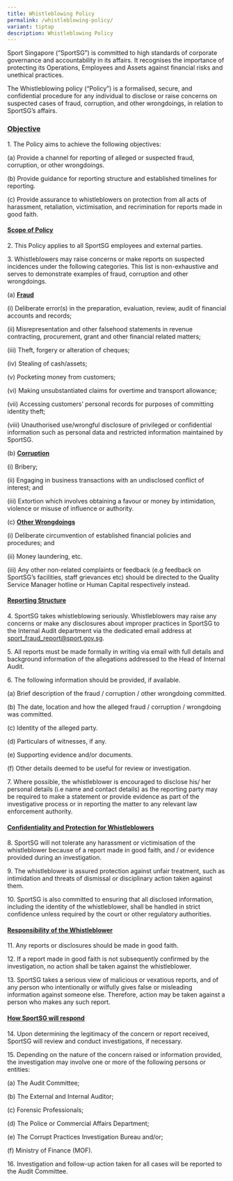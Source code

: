 ```yaml
---
title: Whistleblowing Policy
permalink: /whistleblowing-policy/
variant: tiptap
description: Whistleblowing Policy
---
```

<p>Sport Singapore (“SportSG”) is committed to high standards of corporate
governance and accountability in its affairs. It recognises the importance
of protecting its Operations, Employees and Assets against financial risks
and unethical practices.</p>
<p>The Whistleblowing policy (“Policy”) is a formalised, secure, and confidential
procedure for any individual to disclose or raise concerns on suspected
cases of fraud, corruption, and other wrongdoings, in relation to SportSG’s
affairs.</p>
<h3><strong><u>Objective</u></strong></h3>
<p>1. The Policy aims to achieve the following objectives:</p>
<p>(a) Provide a channel for reporting of alleged or suspected fraud, corruption,
or other wrongdoings.</p>
<p>(b) Provide guidance for reporting structure and established timelines
for reporting.</p>
<p>(c) Provide assurance to whistleblowers on protection from all acts of
harassment, retaliation, victimisation, and recrimination for reports made
in good faith.</p>
<h4><strong><u>Scope of Policy</u></strong></h4>
<p>2. This Policy applies to all SportSG employees and external parties.</p>
<p>3. Whistleblowers may raise concerns or make reports on suspected incidences
under the following categories. This list is non-exhaustive and serves
to demonstrate examples of fraud, corruption and other wrongdoings.</p>
<p>(a) <strong><u>Fraud</u></strong>
</p>
<p>(i) Deliberate error(s) in the preparation, evaluation, review, audit
of financial accounts and records;</p>
<p>(ii)<strong> </strong>Misrepresentation and other falsehood statements
in revenue contracting, procurement, grant and other financial related
matters;</p>
<p>(iii) Theft, forgery or alteration of cheques;</p>
<p>(iv) Stealing of cash/assets;</p>
<p>(v) Pocketing money from customers;</p>
<p>(vi) Making unsubstantiated claims for overtime and transport allowance;</p>
<p>(vii) Accessing customers’ personal records for purposes of committing
identity theft;</p>
<p>(viii) Unauthorised use/wrongful disclosure of privileged or confidential
information such as personal data and restricted information maintained
by SportSG.</p>
<p>(b) <strong><u>Corruption</u></strong>
</p>
<p>(i) Bribery;</p>
<p>(ii) Engaging in business transactions with an undisclosed conflict of
interest; and</p>
<p>(iii) Extortion which involves obtaining a favour or money by intimidation,
violence or misuse of influence or authority.</p>
<p>(c) <strong><u>Other Wrongdoings</u></strong>
</p>
<p>(i) Deliberate circumvention of established financial policies and procedures;
and</p>
<p>(ii) Money laundering, etc.</p>
<p>(iii) Any other non-related complaints or feedback (e.g feedback on SportSG’s
facilities, staff grievances etc) should be directed to the Quality Service
Manager hotline or Human Capital respectively instead.</p>
<h4><strong><u>Reporting Structure</u></strong></h4>
<p>4. SportSG takes whistleblowing seriously. Whistleblowers may raise any
concerns or make any disclosures about improper practices in SportSG to
the Internal Audit department via the dedicated email address at <a href="mailto:sport_fraud_report@sport.gov.sg" rel="noopener noreferrer nofollow" target="_blank">sport_fraud_report@sport.gov.sg</a>.</p>
<p>5. All reports must be made formally in writing via email with full details
and background information of the allegations addressed to the Head of
Internal Audit.</p>
<p>6. The following information should be provided, if available.</p>
<p>(a) Brief description of the fraud / corruption / other wrongdoing committed.</p>
<p>(b) The date, location and how the alleged fraud / corruption / wrongdoing
was committed.</p>
<p>(c) Identity of the alleged party.</p>
<p>(d) Particulars of witnesses, if any.</p>
<p>(e) Supporting evidence and/or documents.</p>
<p>(f) Other details deemed to be useful for review or investigation.</p>
<p>7. Where possible, the whistleblower is encouraged to disclose his/ her
personal details (i.e name and contact details) as the reporting party
may be required to make a statement or provide evidence as part of the
investigative process or in reporting the matter to any relevant law enforcement
authority.</p>
<h4><strong><u>Confidentiality and Protection for Whistleblowers</u></strong></h4>
<p>8. SportSG will not tolerate any harassment or victimisation of the whistleblower
because of a report made in good faith, and / or evidence provided during
an investigation.</p>
<p>9. The whistleblower is assured protection against unfair treatment, such
as intimidation and threats of dismissal or disciplinary action taken against
them.</p>
<p>10. SportSG is also committed to ensuring that all disclosed information,
including the identity of the whistleblower, shall be handled in strict
confidence unless required by the court or other regulatory authorities.</p>
<h4><strong><u>Responsibility of the Whistleblower</u></strong></h4>
<p>11. Any reports or disclosures should be made in good faith.</p>
<p>12. If a report made in good faith is not subsequently confirmed by the
investigation, no action shall be taken against the whistleblower.</p>
<p>13. SportSG takes a serious view of malicious or vexatious reports, and
of any person who intentionally or wilfully gives false or misleading information
against someone else. Therefore, action may be taken against a person who
makes any such report.</p>
<h4><strong><u>How SportSG will respond</u></strong></h4>
<p>14. Upon determining the legitimacy of the concern or report received,
SportSG will review and conduct investigations, if necessary.</p>
<p>15. Depending on the nature of the concern raised or information provided,
the investigation may involve one or more of the following persons or entities:</p>
<p>(a) The Audit Committee;</p>
<p>(b) The External and Internal Auditor;</p>
<p>(c) Forensic Professionals;</p>
<p>(d) The Police or Commercial Affairs Department;</p>
<p>(e) The Corrupt Practices Investigation Bureau and/or;</p>
<p>(f) Ministry of Finance (MOF).</p>
<p>16. Investigation and follow-up action taken for all cases will be reported
to the Audit Committee.</p>
<p></p>